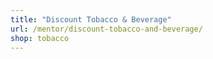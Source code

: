```yaml
---
title: "Discount Tobacco & Beverage"
url: /mentor/discount-tobacco-and-beverage/
shop: tobacco
---
```

